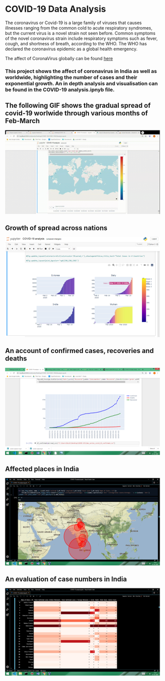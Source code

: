 # COVID-19 Data Analysis

The coronavirus or Covid-19 is a large family of viruses that causes illnesses ranging from the common cold to acute respiratory syndromes, but the current virus is a novel strain not seen before. Common symptoms of the novel coronavirus strain include respiratory symptoms such as fever, cough, and shortness of breath, according to the WHO. The WHO has declared the coronavirus epidemic as a global health emergency.

The affect of CoronaVirus globally can be found <a href="https://google.org/crisisresponse/covid19-map?hl=en">here</a>
### This project shows the affect of coronavirus in India as well as worldwide, highlighting the number of cases and their exponential growth. An in depth analysis and visualisation can be found in the COVID-19 analysis.ipnyb file.

## The following GIF shows the gradual spread of covid-19 worlwide through various months of Feb-March
![](images/screen-capture.gif)

## Growth of spread across nations
![](images/Screenshot%20(264).png)

## An account of confirmed cases, recoveries and deaths
![](images/Screenshot%20(266).png)

## Affected places in India
![](images/Screenshot%20(262).png)

## An evaluation of case numbers in India
![](images/Screenshot%20(261).png)
